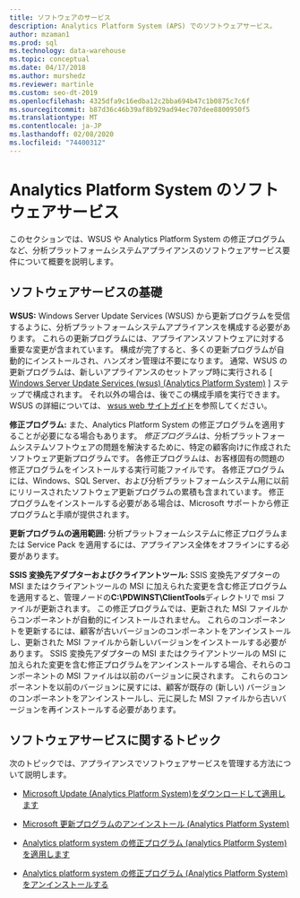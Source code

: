 ```yaml
---
title: ソフトウェアのサービス
description: Analytics Platform System (APS) でのソフトウェアサービス。
author: mzaman1
ms.prod: sql
ms.technology: data-warehouse
ms.topic: conceptual
ms.date: 04/17/2018
ms.author: murshedz
ms.reviewer: martinle
ms.custom: seo-dt-2019
ms.openlocfilehash: 4325dfa9c16edba12c2bba694b47c1b0875c7c6f
ms.sourcegitcommit: b87d36c46b39af8b929ad94ec707dee8800950f5
ms.translationtype: MT
ms.contentlocale: ja-JP
ms.lasthandoff: 02/08/2020
ms.locfileid: "74400312"
---
```

# <a name="software-servicing-in-analytics-platform-system"></a>Analytics Platform System のソフトウェアサービス
このセクションでは、WSUS や Analytics Platform System の修正プログラムなど、分析プラットフォームシステムアプライアンスのソフトウェアサービス要件について概要を説明します。  
  
## <a name="Basics"></a>ソフトウェアサービスの基礎  
**WSUS:** Windows Server Update Services (WSUS) から更新プログラムを受信するように、分析プラットフォームシステムアプライアンスを構成する必要があります。 これらの更新プログラムには、アプライアンスソフトウェアに対する重要な変更が含まれています。 構成が完了すると、多くの更新プログラムが自動的にインストールされ、ハンズオン管理は不要になります。 通常、WSUS の更新プログラムは、新しいアプライアンスのセットアップ時に実行される [ [Windows Server Update Services &#40;wsus&#41; &#40;Analytics Platform System&#41;](configure-windows-server-update-services-wsus.md) ] ステップで構成されます。 それ以外の場合は、後でこの構成手順を実行できます。 WSUS の詳細については、 [wsus web サイトガイド](https://go.microsoft.com/fwlink/?LinkId=202417)を参照してください。  
  
**修正プログラム:** また、Analytics Platform System の修正プログラムを適用することが必要になる場合もあります。 *修正プログラム*は、分析プラットフォームシステムソフトウェアの問題を解決するために、特定の顧客向けに作成されたソフトウェア更新プログラムです。 各修正プログラムは、お客様固有の問題の修正プログラムをインストールする実行可能ファイルです。 各修正プログラムには、Windows、SQL Server、および分析プラットフォームシステム用に以前にリリースされたソフトウェア更新プログラムの累積も含まれています。 修正プログラムをインストールする必要がある場合は、Microsoft サポートから修正プログラムと手順が提供されます。  
  
**更新プログラムの適用範囲:** 分析プラットフォームシステムに修正プログラムまたは Service Pack を適用するには、アプライアンス全体をオフラインにする必要があります。  
  
**SSIS 変換先アダプターおよびクライアントツール:** SSIS 変換先アダプターの MSI またはクライアントツールの MSI に加えられた変更を含む修正プログラムを適用すると、管理ノードの**C:\PDWINST\ClientTools**ディレクトリで msi ファイルが更新されます。 この修正プログラムでは、更新された MSI ファイルからコンポーネントが自動的にインストールされません。 これらのコンポーネントを更新するには、顧客が古いバージョンのコンポーネントをアンインストールし、更新された MSI ファイルから新しいバージョンをインストールする必要があります。 SSIS 変換先アダプターの MSI またはクライアントツールの MSI に加えられた変更を含む修正プログラムをアンインストールする場合、それらのコンポーネントの MSI ファイルは以前のバージョンに戻されます。 これらのコンポーネントを以前のバージョンに戻すには、顧客が既存の (新しい) バージョンのコンポーネントをアンインストールし、元に戻した MSI ファイルから古いバージョンを再インストールする必要があります。  
  
## <a name="software-servicing-topics"></a>ソフトウェアサービスに関するトピック  
次のトピックでは、アプライアンスでソフトウェアサービスを管理する方法について説明します。  
  
-   [Microsoft Update &#40;Analytics Platform System&#41;をダウンロードして適用します](download-and-apply-microsoft-updates.md)  
  
-   [Microsoft 更新プログラムのアンインストール &#40;Analytics Platform System&#41;](uninstall-microsoft-updates.md)  
  
-   [Analytics platform system の修正プログラム &#40;analytics Platform System&#41;を適用します](apply-analytics-platform-system-hotfixes.md)  
  
-   [Analytics platform system の修正プログラム &#40;Analytics Platform System&#41;をアンインストールする](uninstall-analytics-platform-system-hotfixes.md)  
  
<!-- MISSING LINKS ## See Also  
[Common Metadata Query Examples &#40;SQL Server PDW&#41;](../sqlpdw/common-metadata-query-examples-sql-server-pdw.md)  -->  
  
